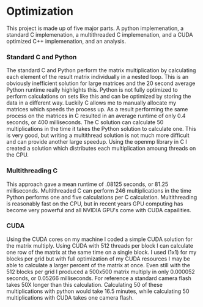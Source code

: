 # Optimization
This project is made up of five major parts.  A python implemenation, a standard C implemenation, a multithreaded C implemenation, and a CUDA optimized C++ implemenation, and an analysis.  

### Standard C and Python
The standard C and Python perform the matrix multiplication by calculating each element of the result matrix individually in a nested loop.  This is an obviously inefficient solution for large matrices and the 20 second average Python runtime really highlights this. Python is not fully optimized to perform calculations on sets like this and can be optimized by storing the data in a different way.  Luckily C allows me to manually allocate my matrices which speeds the process up.  As a result performing the same process on the matrices in C resulted in an average runtime of only 0.4 seconds, or 400 milliseconds.  The C solution can calculate 50 multiplications in the time it takes the Python solution to calculate one.  This is very good, but writing a multithread solution is not much more difficult and can provide another large speedup. Using the openmp library in C I created a solution which distributes each multiplication amoung threads on the CPU.  

### Multithreading C
This approach gave a mean runtime of .08125 seconds, or 81.25 milliseconds.  Multithreaded C can perform 246 multiplications in the time Python performs one and five calculations per C calculation.  Multithreading is reasonably fast on the CPU, but in recent years GPU computing has become very powerful and all NVIDIA GPU's come with CUDA capailities.  

### CUDA
Using the CUDA cores on my machine I coded a simple CUDA solution for the matrix multiply. Using CUDA with 512 threads per block I can calculate one row of the matrix at the same time on a single block. I used (1x1) for my blocks per grid but with full optimization of my CUDA resources I may be able to calculate a larger percent of the matrix at once.  Even still with the 512 blocks per grid I produced a 500x500 matrix multiply in only 0.000052 seconds, or 0.05266 milliseconds.  For reference a standard camera flash takes 50X longer than this calculation.  Calculating 50 of these multiplications with python would take 16.5 minutes, while calculating 50 multiplications with CUDA takes one camera flash.